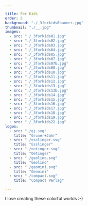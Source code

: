 ```yaml
---

title: For Kids
order: 5
background: "./_3forkids0banner.jpg"
thumbnail: "./__.jpg"
images: 
  - src: "./_3forkids01.jpg"
  - src: "./_3forkids02.jpg"
  - src: "./_3forkids03.jpg"
  - src: "./_3forkids04.jpg"
  - src: "./_3forkids05.jpg"
  - src: "./_3forkids07.jpg"
  - src: "./_3forkids07b.jpg"
  - src: "./_3forkids08.jpg"
  - src: "./_3forkids10.jpg"
  - src: "./_3forkids11.jpg"
  - src: "./_3forkids12.jpg"
  - src: "./_3forkids13.jpg"
  - src: "./_3forkids13b.jpg"
  - src: "./_3forkids14.jpg"
  - src: "./_3forkids15.jpg"
  - src: "./_3forkids16.jpg"
  - src: "./_3forkids17.jpg"
  - src: "./_3forkids18.jpg"
  - src: "./_3forkids19.jpg"
  - src: "./_3forkids22.jpg"
logos: 
  - src: "./gj.svg"
    title: "Gruner+Jahr"
  - src: "./esslinger.svg"
    title: "Esslinger"
  - src: "./oetinger.svg"
    title: "Oetinger"
  - src: "./geolino.svg"
    title: "Geolino"
  - src: "./geomini.svg"
    title: "Geomini"
  - src: "./compact.svg"
    title: "Compact Verlag"

---
```


I love creating these colorful worlds :-)
